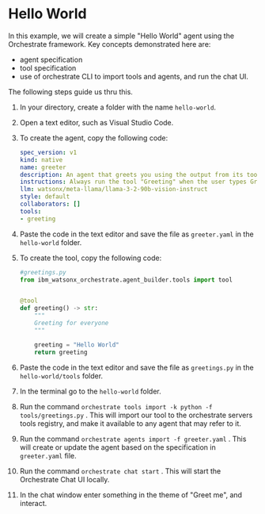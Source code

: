 # Hello World

In this example, we will create a simple "Hello World" agent using the Orchestrate framework. Key concepts demonstrated here are:
- agent specification
- tool specification
- use of orchestrate CLI to import tools and agents, and run the chat UI.

The following steps guide us thru this.

1. In your directory, create a folder with the name `hello-world`.
2. Open a text editor, such as Visual Studio Code.
3. To create the agent, copy the following code:

    ```yaml
    spec_version: v1
    kind: native
    name: greeter
    description: An agent that greets you using the output from its tool
    instructions: Always run the tool "Greeting" when the user types Greeting in the chat. 
    llm: watsonx/meta-llama/llama-3-2-90b-vision-instruct
    style: default
    collaborators: []
    tools: 
    - greeting
    ```

4. Paste the code in the text editor and save the file as `greeter.yaml` in the `hello-world` folder.
5. To create the tool, copy the following code:

    ```python
    #greetings.py
    from ibm_watsonx_orchestrate.agent_builder.tools import tool


    @tool
    def greeting() -> str:
        """
        Greeting for everyone   
        """

        greeting = "Hello World"
        return greeting
    ```

6. Paste the code in the text editor and save the file as `greetings.py` in the `hello-world/tools` folder.
7. In the terminal go to the `hello-world` folder.
8. Run the command `orchestrate tools import -k python -f tools/greetings.py` . This will import our tool to the orchestrate servers tools registry, and make it available to any agent that may refer to it.
9. Run the command `orchestrate agents import -f greeter.yaml` . This will create or update the agent based on the specification in `greeter.yaml` file.
10. Run the command `orchestrate chat start` . This will start the Orchestrate Chat UI locally.
11. In the chat window enter something in the theme of "Greet me", and interact.

